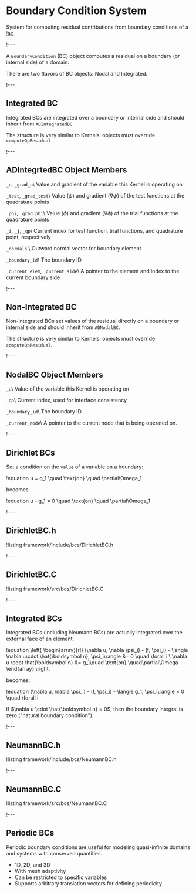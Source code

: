 # Boundary Condition System

System for computing residual contributions from boundary conditions of a [!ac](PDE).

!---

A `BoundaryCondition` (BC) object computes a residual on a boundary (or internal side) of a domain.

There are two flavors of BC objects: Nodal and Integrated.

!---

## Integrated BC

Integrated BCs are integrated over a boundary or internal side and should inherit
from `ADIntegratedBC`.

The structure is very similar to Kernels: objects must override `computeQpResidual`

!---

## ADIntegrtedBC Object Members

`_u`, `_grad_u`\\
Value and gradient of the variable this Kernel is operating on

`_test`, `_grad_test`\\
Value ($\psi$) and gradient ($\nabla \psi$) of the test functions at the quadrature points

`_phi`, `_grad_phi`\\
Value ($\phi$) and gradient ($\nabla \phi$) of the trial functions at the quadrature points

`_i`, `_j`, `_qp`\\
Current index for test function, trial functions, and quadrature point, respectively

`_normals`:\\
Outward normal vector for boundary element

`_boundary_id`\\
The boundary ID

`_current_elem`, `_current_side`\\
A pointer to the element and index to the current boundary side

!---

## Non-Integrated BC

Non-integrated BCs set values of the residual directly on a boundary or internal side and
should inherit from `ADNodalBC`.

The structure is very similar to Kernels: objects must override `computeQpResidual`.

!---

## NodalBC Object Members

`_u`\\
Value of the variable this Kernel is operating on

`_qp`\\
Current index, used for interface consistency

`_boundary_id`\\
The boundary ID

`_current_node`\\
A pointer to the current node that is being operated on.

!---

## Dirichlet BCs

Set a condition on the `value` of a variable on a boundary:

!equation
u = g_1 \quad \text{on} \quad \partial\Omega_1

becomes

!equation
u - g_1 = 0 \quad \text{on} \quad \partial\Omega_1

!---

## DirichletBC.h

!listing framework/include/bcs/DirichletBC.h

!---

## DirichletBC.C

!listing framework/src/bcs/DirichletBC.C

!---

## Integrated BCs

Integrated BCs (including Neumann BCs) are actually integrated over the external face of an element.

!equation
\left\{
   \begin{array}{rl}
     (\nabla u, \nabla \psi_i) - (f, \psi_i) - \langle \nabla u\cdot \hat{\boldsymbol n}, \psi_i\rangle &= 0 \quad \forall i
    \\
      \nabla u \cdot \hat{\boldsymbol n} &= g_1\quad \text{on} \quad\partial\Omega
   \end{array}
\right.

becomes:

!equation
(\nabla u, \nabla \psi_i) - (f, \psi_i) - \langle g_1, \psi_i\rangle = 0 \quad \forall i

If $\nabla u \cdot \hat{\boldsymbol n} = 0$, then the boundary integral is zero
("natural boundary condition").


!---

## NeumannBC.h

!listing framework/include/bcs/NeumannBC.h

!---

## NeumannBC.C

!listing framework/src/bcs/NeumannBC.C

!---

## Periodic BCs

Periodic boundary conditions are useful for modeling quasi-infinite domains and systems with
conserved quantities.

- 1D, 2D, and 3D
- With mesh adaptivity
- Can be restricted to specific variables
- Supports arbitrary translation vectors for defining periodicity
